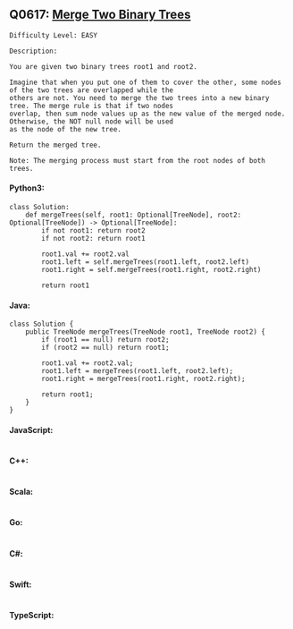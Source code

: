 ## Q0617: [Merge Two Binary Trees](https://leetcode.com/problems/merge-two-binary-trees/)

```
Difficulty Level: EASY
```

```
Description:

You are given two binary trees root1 and root2.

Imagine that when you put one of them to cover the other, some nodes of the two trees are overlapped while the
others are not. You need to merge the two trees into a new binary tree. The merge rule is that if two nodes
overlap, then sum node values up as the new value of the merged node. Otherwise, the NOT null node will be used
as the node of the new tree.

Return the merged tree.

Note: The merging process must start from the root nodes of both trees.
```

#### Python3:

```
class Solution:
    def mergeTrees(self, root1: Optional[TreeNode], root2: Optional[TreeNode]) -> Optional[TreeNode]:
        if not root1: return root2
        if not root2: return root1

        root1.val += root2.val
        root1.left = self.mergeTrees(root1.left, root2.left)
        root1.right = self.mergeTrees(root1.right, root2.right)

        return root1
```

#### Java:

```
class Solution {
    public TreeNode mergeTrees(TreeNode root1, TreeNode root2) {
        if (root1 == null) return root2;
        if (root2 == null) return root1;

        root1.val += root2.val;
        root1.left = mergeTrees(root1.left, root2.left);
        root1.right = mergeTrees(root1.right, root2.right);

        return root1;
    }
}
```

#### JavaScript:

```

```

#### C++:

```

```

#### Scala:

```

```

#### Go:

```

```

#### C#:

```

```

#### Swift:

```

```

#### TypeScript:

```

```